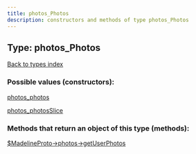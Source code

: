 ```yaml
---
title: photos_Photos
description: constructors and methods of type photos_Photos
---
```

## Type: photos\_Photos  
[Back to types index](index.md)



### Possible values (constructors):

[photos\_photos](../constructors/photos_photos.md)  

[photos\_photosSlice](../constructors/photos_photosSlice.md)  



### Methods that return an object of this type (methods):

[$MadelineProto->photos->getUserPhotos](../methods/photos_getUserPhotos.md)  



